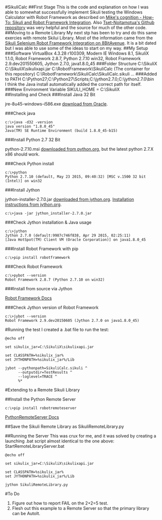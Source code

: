 #SikuliCalc
##First Stage
This is the code and explanation on how I was able to somewhat successfully implement Sikuli testing the Windows Calculator with Robot Framework as described on [Mike's cognition - How-To: Sikuli and Robot Framework Integration](http://blog.mykhailo.com/2011/02/how-to-sikuli-and-robot-framework.html). Also [Tset-Noitamotua's Github repository](https://github.com/Tset-Noitamotua/Sikuli-and-Robot-Framework-Integration/tree/Windows-8.1) was very helpful and the source for much of the other code.
##Moving to a Remote Library
My next stp has been to try and do this same exercies with remote Skilui Library. Most of the information came from the [Sikuli Selenium Robot Framework Integration on 8BitAvenue](http://www.8bitavenue.com/2012/04/sikuli-selenium-robot-framework-integration/). It is a bit dated but I was able to use some of the ideas to start on my way.
##My Setup
###Software
VirtualBox 4.3.28 r100309, Modern IE Windows 8.1, SikuliX 1.1.0, Robot Framework 2.8.7, Python 2.7.10 win32, Robot Framework 2.9.dev201550605, Jython 2.7.0, java1.8.0_45
###Folder Structure
    C:\SikuliX
    C:\SikuliX\sikulixapi.jar
    C:\RobotFramework\SikuliCalc (The container for this repository)
    C:\RobotFramework\SikuliCalc\SikuliCalc.sikuli
    ...
###Added to PATH
C:\Python27\;C:\Python27\Scripts;C:\jython2.7.0;C:\jython2.7.0\bin\
I think the Java install automatically added the correct path for itself.
###New Environment Variable
SIKULI_HOME = C:\SikuliX\
##Installing and Check
###Install Java 32 Bit

jre-8u45-windows-i586.exe [download from Oracle](http://www.oracle.com/technetwork/java/javase/downloads/jre8-downloads-2133155.html).

###Check java

    c:\>java -d32 -version
    java version "1.8.0_45"
    Java(TM) SE Runtime Environment (build 1.8.0_45-b15)

###Install Python 2.7 32 Bit

python-2.7.10.msi [downloaded from python.org](https://www.python.org/ftp/python/2.7.10/python-2.7.10.msi), but the latest python 2.7.X x86 should work.

###Check Python install

    c:\>python
    Python 2.7.10 (default, May 23 2015, 09:40:32) [MSC v.1500 32 bit (Intel)] on win32

###Install Jython

jython-installer-2.7.0.jar [downloaded from jython.org](http://search.maven.org/remotecontent?filepath=org/python/jython-installer/2.7.0/jython-installer-2.7.0.jar). [Installation instructions from jython.org](https://wiki.python.org/jython/InstallationInstructions).

    c:\>java -jar jython_installer-2.7.0.jar

###Check Jython installation & Java usage

    c:\>jython
    Jython 2.7.0 (default:9987c746f838, Apr 29 2015, 02:25:11)
    [Java HotSpot(TM) Client VM (Oracle Corporation)] on java1.8.0_45

###Install Robot Framework with pip

    c:\>pip install robotframework 

###Check Robot Framework

    c:\>pybot --version
    Robot Framework 2.8.7 (Python 2.7.10 on win32)

###Install from source via Jython

[Robot Framework Docs](https://github.com/robotframework/robotframework/blob/master/INSTALL.rst#jython-installation)

###Check Jython version of Robot Framework

    c:\>jybot --version
    Robot Framework 2.9.dev20150605 (Jython 2.7.0 on java1.8.0_45)
    
#Running the test
I created a .bat file to run the test:

    @echo off
    
    set sikulix_jar=C:\SikuliX\sikulixapi.jar
    
    set CLASSPATH=%sikulix_jar%
    set JYTHONPATH=%sikulix_jar%/Lib
    
    jybot --pythonpath=SikuliCalc.sikuli ^
          --outputdir=TestResults ^
          --loglevel=TRACE ^
          %*
#Extending to a Remote Sikuli Library

##Install the Python Remote Server

    c:\>pip install robotremoteserver
    
[PythonRemoteServer Docs](https://github.com/robotframework/PythonRemoteServer)

##Save the Sikuli Remote Library as SikuliRemoteLibrary.py
    
##Running the Server
This was crux for me, and it was solved by creating a launching .bat script almost identical to the one above: StartRemoteLibraryServer.bat

    @echo off
    
    set sikulix_jar=C:\SikuliX\sikulixapi.jar
    
    set CLASSPATH=%sikulix_jar%
    set JYTHONPATH=%sikulix_jar%/Lib
    
    jython SikuliRemoteLibrary.py

#To Do
1. Figure out how to report FAIL on the 2+2=5 test.
2. Flesh out this example to a Remote Server so that the primary library can be AutoIt.